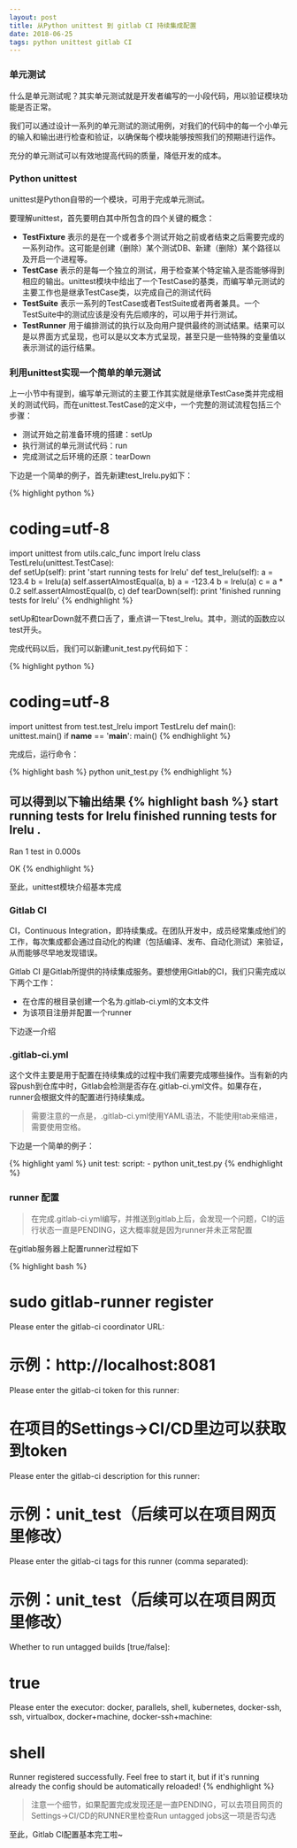 ```yaml
---
layout: post
title: 从Python unittest 到 gitlab CI 持续集成配置
date: 2018-06-25
tags: python unittest gitlab CI
---
```


### 单元测试

什么是单元测试呢？其实单元测试就是开发者编写的一小段代码，用以验证模块功能是否正常。

我们可以通过设计一系列的单元测试的测试用例，对我们的代码中的每一个小单元的输入和输出进行检查和验证，以确保每个模块能够按照我们的预期进行运作。

充分的单元测试可以有效地提高代码的质量，降低开发的成本。

### Python unittest

unittest是Python自带的一个模块，可用于完成单元测试。

要理解unittest，首先要明白其中所包含的四个关键的概念：

- **TestFixture** 表示的是在一个或者多个测试开始之前或者结束之后需要完成的一系列动作。这可能是创建（删除）某个测试DB、新建（删除）某个路径以及开启一个进程等。
- **TestCase** 表示的是每一个独立的测试，用于检查某个特定输入是否能够得到相应的输出。unittest模块中给出了一个TestCase的基类，而编写单元测试的主要工作也是继承TestCase类，以完成自己的测试代码
- **TestSuite** 表示一系列的TestCase或者TestSuite或者两者兼具。一个TestSuite中的测试应该是没有先后顺序的，可以用于并行测试。
- **TestRunner** 用于编排测试的执行以及向用户提供最终的测试结果。结果可以是以界面方式呈现，也可以是以文本方式呈现，甚至只是一些特殊的变量值以表示测试的运行结果。

### 利用unittest实现一个简单的单元测试

上一小节中有提到，编写单元测试的主要工作其实就是继承TestCase类并完成相关的测试代码，而在unittest.TestCase的定义中，一个完整的测试流程包括三个步骤：

- 测试开始之前准备环境的搭建：setUp
- 执行测试的单元测试代码：run
- 完成测试之后环境的还原：tearDown

下边是一个简单的例子，首先新建test_lrelu.py如下：

{% highlight python %}
# coding=utf-8
import unittest
from utils.calc_func import lrelu
class TestLrelu(unittest.TestCase):   
    def setUp(self):
        print 'start running tests for lrelu'
    def test_lrelu(self):
        a = 123.4
        b = lrelu(a)
        self.assertAlmostEqual(a, b)
        a = -123.4
        b = lrelu(a)
        c = a * 0.2
        self.assertAlmostEqual(b, c)
    def tearDown(self):
        print 'finished running tests for lrelu'
{% endhighlight %}

setUp和tearDown就不费口舌了，重点讲一下test_lrelu。其中，测试的函数应以test开头。

完成代码以后，我们可以新建unit_test.py代码如下：

{% highlight python %}
# coding=utf-8
import unittest
from test.test_lrelu import TestLrelu
def main():
    unittest.main()
if __name__ == '__main__':
    main()
{% endhighlight %}

完成后，运行命令：

{% highlight bash %}
python unit_test.py
{% endhighlight %}

可以得到以下输出结果
{% highlight bash %}
start running tests for lrelu
finished running tests for lrelu
.
----------------------------------------------------------------------
Ran 1 test in 0.000s

OK
{% endhighlight %}

至此，unittest模块介绍基本完成

### Gitlab CI

CI，Continuous Integration，即持续集成。在团队开发中，成员经常集成他们的工作，每次集成都会通过自动化的构建（包括编译、发布、自动化测试）来验证，从而能够尽早地发现错误。

Gitlab CI 是Gitlab所提供的持续集成服务。要想使用Gitlab的CI，我们只需完成以下两个工作：
- 在仓库的根目录创建一个名为.gitlab-ci.yml的文本文件
- 为该项目注册并配置一个runner

下边逐一介绍

### .gitlab-ci.yml

这个文件主要是用于配置在持续集成的过程中我们需要完成哪些操作。当有新的内容push到仓库中时，Gitlab会检测是否存在.gitlab-ci.yml文件。如果存在，runner会根据文件的配置进行持续集成。

> 需要注意的一点是，.gitlab-ci.yml使用YAML语法，不能使用tab来缩进，需要使用空格。

下边是一个简单的例子：

{% highlight yaml %}
unit test:
    script: 
    - python unit_test.py
{% endhighlight %}

### runner 配置

> 在完成.gitlab-ci.yml编写，并推送到gitlab上后，会发现一个问题，CI的运行状态一直是PENDING，这大概率就是因为runner并未正常配置

在gitlab服务器上配置runner过程如下

{% highlight bash %}
# sudo gitlab-runner register
Please enter the gitlab-ci coordinator URL:
# 示例：http://localhost:8081
Please enter the gitlab-ci token for this runner:
# 在项目的Settings->CI/CD里边可以获取到token
Please enter the gitlab-ci description for this runner:
# 示例：unit_test（后续可以在项目网页里修改）
Please enter the gitlab-ci tags for this runner (comma separated):
# 示例：unit_test（后续可以在项目网页里修改）
Whether to run untagged builds [true/false]:
# true
Please enter the executor: docker, parallels, shell, kubernetes, docker-ssh, ssh, virtualbox, docker+machine, docker-ssh+machine:
# shell
Runner registered successfully. Feel free to start it, but if it's running already the config should be automatically reloaded!
{% endhighlight %}

> 注意一个细节，如果配置完成发现还是一直PENDING，可以去项目网页的Settings->CI/CD的RUNNER里检查Run untagged jobs这一项是否勾选

至此，Gitlab CI配置基本完工啦~